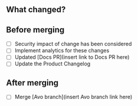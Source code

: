 ## What changed?


## Before merging
- [ ] Security impact of change has been considered
- [ ] Implement analytics for these changes
- [ ] Updated [Docs PR](insert link to Docs PR here)
- [ ] Update the Product Changelog

## After merging
- [ ] Merge [Avo branch](insert Avo branch link here)